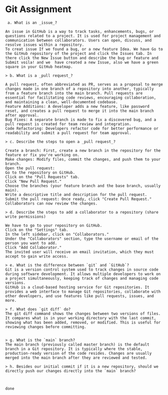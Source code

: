 # Git Assignment

    
     a. What is an _issue_?

    An issue in GitHub is a way to track tasks, enhancements, bugs, or questions related to a project. It is used for project management and communication between collaborators. Users can open, discuss, and resolve issues within a repository.
    To creat issue If we found a bug, or a new feature Idea. We have Go to the GitHub repository of the project and click the Issues tab. In there click the New Issue button and describe the bug or feature and Submit voila! and we  have created a new Issue, also we have a green square in your GitHub heatmap.
    
    > b. What is a _pull request_?
    
    A pull request, often abbreviated as PR, serves as a proposal to merge changes made in one branch of a repository into another, typically from a feature branch into the main branch. Pull requests are essential for facilitating code reviews, encouraging collaboration, and maintaining a clean, well-documented codebase.
    Feature Additions: A developer adds a new feature, like password reset, and creates a pull request to merge it into the main branch after approval.
    Bug Fixes: A separate branch is made to fix a discovered bug, and a pull request is created for team review and integration.
    Code Refactoring: Developers refactor code for better performance or readability and submit a pull request for team approval.

    > c. Describe the steps to open a _pull request_?

    Create a branch: First, create a new branch in the repository for the feature or fix you're working on.
    Make changes: Modify files, commit the changes, and push them to your branch.
    Open the pull request:
    Go to the repository on GitHub.
    Click on the "Pull Requests" tab.
    Click "New Pull Request."
    Choose the branches (your feature branch and the base branch, usually main).
    Write a descriptive title and description for the pull request.
    Submit the pull request: Once ready, click "Create Pull Request." Collaborators can now review the changes.
    
    > d. Describe the steps to add a collaborator to a repository (share write permissions)

    We have to go to your repository on GitHub.
    Click on the "Settings" tab.
    In the left sidebar, click on "Collaborators."
    Under the "Collaborators" section, type the username or email of the person you want to add.
    Click "Add Collaborator."
    The invited user will receive an email invitation, which they must accept to gain write access.

    > e. What is the difference between `git` and `GitHub`?
    Git is a version control system used to track changes in source code during software development. It allows multiple developers to work on a project simultaneously, keeping track of changes and managing code versions.
    GitHub is a cloud-based hosting service for Git repositories. It provides a web interface to manage Git repositories, collaborate with other developers, and use features like pull requests, issues, and more.

    > f. What does `git diff` do?
    The git diff command shows the changes between two versions of files. It compares what is in your working directory with the last commit, showing what has been added, removed, or modified. This is useful for reviewing changes before committing.


    > g. What is the `main` branch?
    The main branch (previously called master branch) is the default branch in a Git repository. It is typically where the stable, production-ready version of the code resides. Changes are usually merged into the main branch after they are reviewed and tested.

    > h. Besides our initial commit if it is a new repository, should we directly push our changes directly into the `main` branch?
    
    

    done


